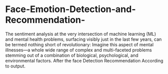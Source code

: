 # Face-Emotion-Detection-and-Recommendation-

The sentiment analysis at the very intersection of machine
learning (ML) and mental health problems, surfacing visibly
just in the last few years, can be termed nothing short of
revolutionary: Imagine this aspect of mental illnesses—a
whole wide range of complex and multi-faceted problems
stemming out of a combination of biological, psychological,
and environmental factors.
 After the face Detection Recommendation According to output.
 
